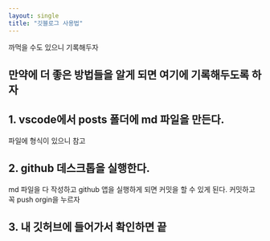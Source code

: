 ```yaml
---
layout: single
title: "깃블로그 사용법"
---
```


까먹을 수도 있으니 기록해두자
## 만약에 더 좋은 방법들을 알게 되면 여기에 기록해두도록 하자

## 1. vscode에서 posts 폴더에 md 파일을 만든다.

파일에 형식이 있으니 참고

## 2. github 데스크톱을 실행한다.

md 파일을 다 작성하고 github 앱을 실행하게 되면 커밋을 할 수 있게 된다.
커밋하고 꼭 push orgin을 누르자

## 3. 내 깃허브에 들어가서 확인하면 끝


